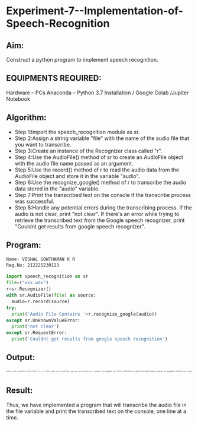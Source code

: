 # Experiment-7--Implementation-of-Speech-Recognition

## Aim:
 Construct a python program to implement speech recognition.
## EQUIPMENTS REQUIRED:
Hardware – PCs
Anaconda – Python 3.7 Installation / Google Colab /Jupiter Notebook
## Algorithm:
* Step 1:Import the speech_recognition module as sr.<br>
* Step 2:Assign a string variable "file" with the name of the audio file that you want to transcribe.<br>
* Step 3:Create an instance of the Recognizer class called "r".<br>
* Step 4:Use the AudioFile() method of sr to create an AudioFile object with the audio file name passed as an argument.<br>
* Step 5:Use the record() method of r to read the audio data from the AudioFile object and store it in the variable "audio".<br>
* Step 6:Use the recognize_google() method of r to transcribe the audio data stored in the "audio" variable.<br>
* Step 7:Print the transcribed text on the console if the transcribe process was successful.<br>
* Step 8:Handle any potential errors during the transcribing process. If the audio is not clear, print "not clear". If there's an error while trying to retrieve the transcribed text from the Google speech recognizer, print "Couldnt get results from google speech recognizer".<br>

## Program:
```
Name: VISHAL GOWTHAMAN K R
Reg.No: 212221230123
```
```py
import speech_recognition as sr
file=("xxx.wav")
r=sr.Recognizer()
with sr.AudioFile(file) as source:
  audio=r.record(source)
try:
  print('Audio File Contains '+r.recognize_google(audio))
except sr.UnknownValueError:
  print('not clear')
except sr.RequestError:
  print('Couldnt get results from google speech recognition')
```

## Output:
![](1.png)

## Result:
Thus, we have implemented a program that will transcribe the audio file in the file variable and print the transcribed text on the console, one line at a time.
